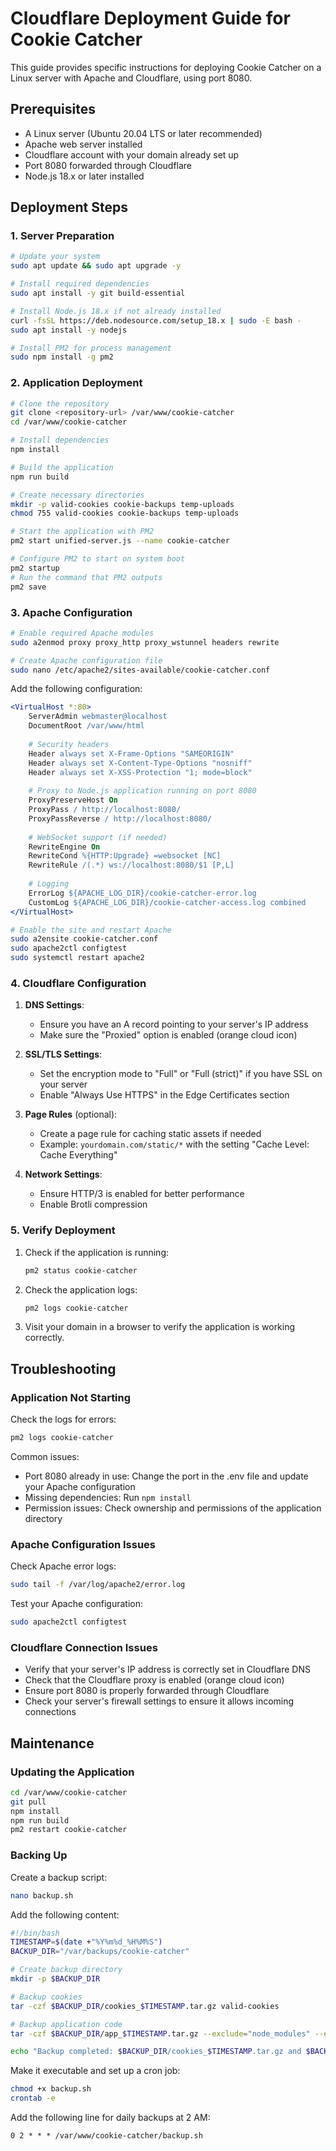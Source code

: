 # Cloudflare Deployment Guide for Cookie Catcher

This guide provides specific instructions for deploying Cookie Catcher on a Linux server with Apache and Cloudflare, using port 8080.

## Prerequisites

- A Linux server (Ubuntu 20.04 LTS or later recommended)
- Apache web server installed
- Cloudflare account with your domain already set up
- Port 8080 forwarded through Cloudflare
- Node.js 18.x or later installed

## Deployment Steps

### 1. Server Preparation

```bash
# Update your system
sudo apt update && sudo apt upgrade -y

# Install required dependencies
sudo apt install -y git build-essential

# Install Node.js 18.x if not already installed
curl -fsSL https://deb.nodesource.com/setup_18.x | sudo -E bash -
sudo apt install -y nodejs

# Install PM2 for process management
sudo npm install -g pm2
```

### 2. Application Deployment

```bash
# Clone the repository
git clone <repository-url> /var/www/cookie-catcher
cd /var/www/cookie-catcher

# Install dependencies
npm install

# Build the application
npm run build

# Create necessary directories
mkdir -p valid-cookies cookie-backups temp-uploads
chmod 755 valid-cookies cookie-backups temp-uploads

# Start the application with PM2
pm2 start unified-server.js --name cookie-catcher

# Configure PM2 to start on system boot
pm2 startup
# Run the command that PM2 outputs
pm2 save
```

### 3. Apache Configuration

```bash
# Enable required Apache modules
sudo a2enmod proxy proxy_http proxy_wstunnel headers rewrite

# Create Apache configuration file
sudo nano /etc/apache2/sites-available/cookie-catcher.conf
```

Add the following configuration:

```apache
<VirtualHost *:80>
    ServerAdmin webmaster@localhost
    DocumentRoot /var/www/html
    
    # Security headers
    Header always set X-Frame-Options "SAMEORIGIN"
    Header always set X-Content-Type-Options "nosniff"
    Header always set X-XSS-Protection "1; mode=block"
    
    # Proxy to Node.js application running on port 8080
    ProxyPreserveHost On
    ProxyPass / http://localhost:8080/
    ProxyPassReverse / http://localhost:8080/
    
    # WebSocket support (if needed)
    RewriteEngine On
    RewriteCond %{HTTP:Upgrade} =websocket [NC]
    RewriteRule /(.*) ws://localhost:8080/$1 [P,L]
    
    # Logging
    ErrorLog ${APACHE_LOG_DIR}/cookie-catcher-error.log
    CustomLog ${APACHE_LOG_DIR}/cookie-catcher-access.log combined
</VirtualHost>
```

```bash
# Enable the site and restart Apache
sudo a2ensite cookie-catcher.conf
sudo apache2ctl configtest
sudo systemctl restart apache2
```

### 4. Cloudflare Configuration

1. **DNS Settings**:
   - Ensure you have an A record pointing to your server's IP address
   - Make sure the "Proxied" option is enabled (orange cloud icon)

2. **SSL/TLS Settings**:
   - Set the encryption mode to "Full" or "Full (strict)" if you have SSL on your server
   - Enable "Always Use HTTPS" in the Edge Certificates section

3. **Page Rules** (optional):
   - Create a page rule for caching static assets if needed
   - Example: `yourdomain.com/static/*` with the setting "Cache Level: Cache Everything"

4. **Network Settings**:
   - Ensure HTTP/3 is enabled for better performance
   - Enable Brotli compression

### 5. Verify Deployment

1. Check if the application is running:
   ```bash
   pm2 status cookie-catcher
   ```

2. Check the application logs:
   ```bash
   pm2 logs cookie-catcher
   ```

3. Visit your domain in a browser to verify the application is working correctly.

## Troubleshooting

### Application Not Starting

Check the logs for errors:
```bash
pm2 logs cookie-catcher
```

Common issues:
- Port 8080 already in use: Change the port in the .env file and update your Apache configuration
- Missing dependencies: Run `npm install`
- Permission issues: Check ownership and permissions of the application directory

### Apache Configuration Issues

Check Apache error logs:
```bash
sudo tail -f /var/log/apache2/error.log
```

Test your Apache configuration:
```bash
sudo apache2ctl configtest
```

### Cloudflare Connection Issues

- Verify that your server's IP address is correctly set in Cloudflare DNS
- Check that the Cloudflare proxy is enabled (orange cloud icon)
- Ensure port 8080 is properly forwarded through Cloudflare
- Check your server's firewall settings to ensure it allows incoming connections

## Maintenance

### Updating the Application

```bash
cd /var/www/cookie-catcher
git pull
npm install
npm run build
pm2 restart cookie-catcher
```

### Backing Up

Create a backup script:
```bash
nano backup.sh
```

Add the following content:
```bash
#!/bin/bash
TIMESTAMP=$(date +"%Y%m%d_%H%M%S")
BACKUP_DIR="/var/backups/cookie-catcher"

# Create backup directory
mkdir -p $BACKUP_DIR

# Backup cookies
tar -czf $BACKUP_DIR/cookies_$TIMESTAMP.tar.gz valid-cookies

# Backup application code
tar -czf $BACKUP_DIR/app_$TIMESTAMP.tar.gz --exclude="node_modules" --exclude="dist" .

echo "Backup completed: $BACKUP_DIR/cookies_$TIMESTAMP.tar.gz and $BACKUP_DIR/app_$TIMESTAMP.tar.gz"
```

Make it executable and set up a cron job:
```bash
chmod +x backup.sh
crontab -e
```

Add the following line for daily backups at 2 AM:
```
0 2 * * * /var/www/cookie-catcher/backup.sh
```
